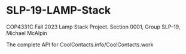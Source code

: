 # SLP-19-LAMP-Stack
COP4331C Fall 2023 Lamp Stack Project. Section 0001, Group SLP-19, Michael McAlpin

The complete API for CoolContacts.info/CoolContacts.work
